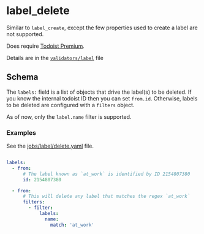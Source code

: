 # label_delete

Similar to `label_create`, except the few properties used to create a label are not supported.

Does require [Todoist Premium](../../getting-started.md#todoist-premium).

Details are in the [`validators/label`](../../../tdt/validators/job_file/label/delete.py) file

## Schema

The `labels:` field is a list of objects that drive the label(s) to be deleted. If you know the internal todoist ID
then you can set `from.id`. Otherwise, labels to be deleted are configured with a `filters` object.

As of now, only the `label.name` filter is supported.


### Examples

See the [jobs/label/delete.yaml](../../../jobs/v1/label/delete.yaml) file.

```yaml

labels:
  - from:
      # The label known as `at_work` is identified by ID 2154807380
      id: 2154807380

  - from:
      # This will delete any label that matches the regex `at_work`
      filters:
        - filter:
            labels:
              name:
                match: 'at_work'
```